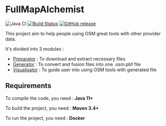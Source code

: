 # FullMapAlchemist

![Java CI](https://github.com/Ignishky/FullMapAlchemist/workflows/Java%20CI/badge.svg)
[![Build Status](https://travis-ci.com/Ignishky/FullMapAlchemist.svg?token=yU7cS6vFNuj477t5rJws&branch=master)](https://travis-ci.org/ignishky/FullMapAlchemist)
[![GitHub release](https://img.shields.io/github/release/ignishky/FullMapAlchemist.svg)]()

This project aim to help people using OSM great tools with other provider data.

It's divided into 3 modules :

- [Preparator](https://github.com/Ignishky/FullMapAlchemist/tree/master/preparator) : To download and extract necessary files
- [Generator](https://github.com/Ignishky/FullMapAlchemist/tree/master/generator) : To convert and fusion files into one .osm.pbf file
- [Visualisator](https://github.com/Ignishky/FullMapAlchemist/tree/master/visualisator) : To guide user into using OSM tools with generated file

## Requirements

To compile the code, you need : **Java 11+**

To build the project, you need : **Maven 3.4+**

To run the project, you need : **Docker**

